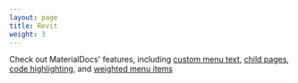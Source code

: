 ```yaml
---
layout: page
title: Revit
weight: 3
---
```


Check out MaterialDocs' features, including [custom menu text](/jekyll-materialdocs/custom-menu-text), [child pages](/jekyll-materialdocs/child-pages), [code highlighting](/jekyll-materialdocs/code-highlighting), and [weighted menu items](/jekyll-materialdocs/weighted-menus)
